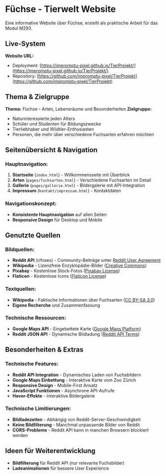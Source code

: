 # Füchse - Tierwelt Website

Eine informative Website über Füchse, erstellt als praktische Arbeit für das Modul M293.

## Live-System

**Website URL:**

- Deployment: [https://impromptu-pixel.github.io/TierProjekt/](https://impromptu-pixel.github.io/TierProjekt/)
- Repository: [https://github.com/impromptu-pixel/TierProjekt](https://github.com/impromptu-pixel/TierProjekt)

## Thema & Zielgruppe

**Thema:** Füchse - Arten, Lebensräume und Besonderheiten
**Zielgruppe:**

- Naturinteressierte jeden Alters
- Schüler und Studenten für Bildungszwecke
- Tierliebhaber und Wildtier-Enthusiasten
- Personen, die mehr über verschiedene Fuchsarten erfahren möchten

## Seitenübersicht & Navigation

### Hauptnavigation:

1. **Startseite** (`index.html`) - Willkommensseite mit Überblick
2. **Arten** (`pages/fuchsarten.html`) - Verschiedene Fuchsarten im Detail
3. **Gallerie** (`pages/gallerie.html`) - Bildergalerie mit API-Integration
4. **Impressum** (`kontakt/impressum.html`) - Kontaktdaten

### Navigationskonzept:

- **Konsistente Hauptnavigation** auf allen Seiten
- **Responsive Design** für Desktop und Mobile

## Genutzte Quellen

### Bildquellen:

- **Reddit API** (r/foxes) - Community-Beiträge unter [Reddit User Agreement](https://www.redditinc.com/policies/user-agreement)
- **Wikipedia** - Lizenzfreie Enzyklopädie-Bilder ([Creative Commons](https://creativecommons.org/licenses/))
- **Pixabay** - Kostenlose Stock-Fotos ([Pixabay License](https://pixabay.com/service/license/))
- **Flaticon** - Kostenlose Icons ([Flaticon License](https://www.flaticon.com/legal))

### Textquellen:

- **Wikipedia** - Faktische Informationen über Fuchsarten ([CC BY-SA 3.0](https://creativecommons.org/licenses/by-sa/3.0/))
- **Eigene Recherche** und Zusammenfassung

### Technische Ressourcen:

- **Google Maps API** - Eingebettete Karte ([Google Maps Platform](https://developers.google.com/maps/terms))
- **Reddit JSON API** - Dynamische Bildladung ([Reddit API Terms](https://github.com/reddit-archive/reddit/wiki/API))

## Besonderheiten & Extras

### Technische Features:

- **Reddit API Integration** - Dynamisches Laden von Fuchsbildern
- **Google Maps Einbettung** - Interaktive Karte vom Zoo Zürich
- **Responsive Design** - Mobile-First Ansatz
- **JavaScript Funktionen** - Asynchrone API-Aufrufe
- **Hover-Effekte** - Interaktive Bildergalerie

### Technische Limitierungen:

- **Bildladezeiten** - Abhängig von Reddit-Server-Geschwindigkeit
- **Keine Bildfilterung** - Manchmal unpassende Bilder von Reddit
- **CORS-Probleme** - Reddit API kann in manchen Browsern blockiert werden


## Ideen für Weiterentwicklung

- **Bildfilterung** für Reddit API (nur relevante Fuchsbilder)
- **Ladeanimationen** für bessere User Experience
